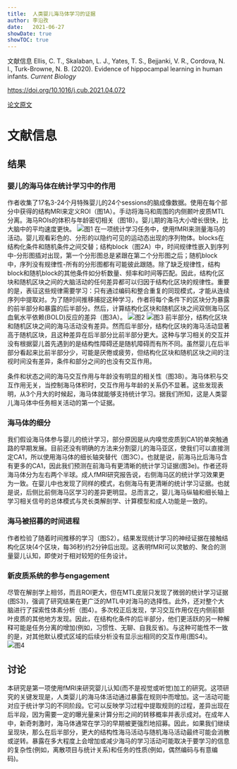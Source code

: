 ```yaml
---
title:  人类婴儿海马体学习的证据
author: 李沿孜
date:   2021-06-27
showDate: true 
showTOC: true
---
```

文献信息 Ellis, C. T., Skalaban, L. J., Yates, T. S., Bejjanki, V. R., Cordova, N. I., Turk-Browne, N. B. (2020). Evidence of hippocampal learning in human infants. *Current Biology*

https://doi.org/10.1016/j.cub.2021.04.072

[论文原文](../Source_Files/2021-06-27-LYZ2.pdf)

# 文献信息
## 结果
### 婴儿的海马体在统计学习中的作用
作者收集了17名3-24个月特殊婴儿的24个sessions的脑成像数据。使用在每个部分中获得的结构MRI来定义ROI（图1A）。手动将海马和周围的内侧颞叶皮质MTL分离。海马ROIs的体积与年龄密切相关（图1B）。婴儿期的海马大小增长很快，比大脑中的平均速度更快。
![图1](../Supporting_Information/2021-06-27-LYZ2-Fig1.png)
在一项统计学习任务中，使用fMRI来测量海马的活动。婴儿观看彩色的、分形的以隐约可见的运动态出现的序列物体。blocks在结构化条件和随机条件之间交替；结构block（图2A）中，时间规律性嵌入到序列中-分形图插对出现，第一个分形图总是紧跟在第二个分形图之后；随机block中，序列没有规律性-所有的分形图都有可能彼此跟随。除了缺乏规律性，结构block和随机block的其他条件如分析数量、频率和时间等匹配。因此，结构化区块和随机区块之间的大脑活动的任何差异都可以归因于结构化区块的规律性。重要的是，表征这些规律需要学习：只有通过编码和整合重复的同现模式，才能从连续序列中提取对。为了随时间推移捕捉这种学习，作者将每个条件下的区块分为暴露的前半部分和暴露的后半部分。然后，计算结构化区块和随机区块之间双侧海马区血氧水平依赖(BOLD)反应的差异（图3A）。
![图2](../Supporting_Information/2021-06-27-LYZ2-Fig2.png)
![图3](../Supporting_Information/2021-06-27-LYZ2-Fig3.png)
前半部分，结构化区块和随机区块之间的海马活动没有差异。然而后半部分，结构化区块的海马活动显著高于随机区块，且这种差异在后半部分比前半部分更大。这种与学习相关的交互并没有根据婴儿首先遇到的是结构性障碍还是随机障碍而有所不同。虽然婴儿在后半部分看起来比前半部分少，可能是厌倦或疲劳，但结构化区块和随机区块之间的注视时间没有差异，条件和部分之间的也没有交互作用。

条件和状态之间的海马交互作用与年龄没有明显的相关性（图3B）。海马体积与交互作用无关，当控制海马体积时，交互作用与年龄的关系仍不显著。这些发现表明，从3个月大的时候起，海马体就能够支持统计学习。据我们所知，这是人类婴儿海马体中任务相关活动的第一个证据。

### 海马体的细分
我们假设海马体参与婴儿的统计学习，部分原因是从内嗅觉皮质到CA1的单突触通路的早期发展。目前还没有明确的方法来分割婴儿的海马亚区，使我们可以直接测定CA1，所以使用海马体的细长轴突替代（图3C）。也就是说，前海马比后海马含有更多的CA1，因此我们预测在前海马有更清晰的统计学习证据(图3e)。作者还将海马体分为左右两个半球。成人fMRI研究报告说，右侧海马区的统计学习效果更为一致。在婴儿中也发现了同样的模式，右侧海马有更清晰的统计学习证据。也就是说，后侧比前侧海马区学习的差异更明显。总而言之，婴儿海马纵轴和细长轴上学习相关信号的总体模式与灵长类解剖学、计算模型和成人功能是一致的。
### 海马被招募的时间进程
作者检验了随着时间推移的学习（图S2）。结果发现统计学习的神经证据在接触结构化区块(4个区块，每36秒)约2分钟后出现。这表明fMRI可以灵敏的、聚合的测量婴儿认知，即使对于相对较短的任务设计。
### 新皮质系统的参与engagement
尽管在解剖学上相邻，而且ROI更大，但在MTL皮层只发现了微弱的统计学习证据(图S3)，强调了研究结果在更广泛的MTL中对海马的选择性。此外，还对整个大脑进行了探索性体素分析（图4）。多次校正后发现，学习交互作用仅在内侧前额叶皮质的其他地方发现。因此，在结构化条件的后半部分，他们更活跃的另一种解释可能是任务分离的增加(例如，习惯性、无聊、自我反省)。与这种可能性不一致的是，对其他默认模式区域的后续分析没有显示出相同的交互作用(图S4)。
![图4](../Supporting_Information/2021-06-27-LYZ2-Fig4.png)
## 讨论
本研究是第一项使用fMRI来研究婴儿认知(而不是视觉或听觉)加工的研究。这项研究的关键发现是，人类婴儿的海马体活动通过暴露在规则中而增加。这一活动可能对应于统计学习的不同阶段。它可以反映学习过程中提取规则的过程，差异出现在后半段，因为需要一定的曝光量来计算分形之间的转移概率并表示成对。在成年人中，新奇刺激时，海马体通常在学习的早期被更强烈地招募。因此，如果我们继续呈现块，那么在后半部分，更大的结构性海马活动与随机海马活动最终可能会消散或逆转。暴露在多大程度上会增加或减少海马的学习活动可能取决于要学习的信息的复杂性(例如，离散项目与统计关系)和任务的性质(例如，偶然编码与有意编码)。
